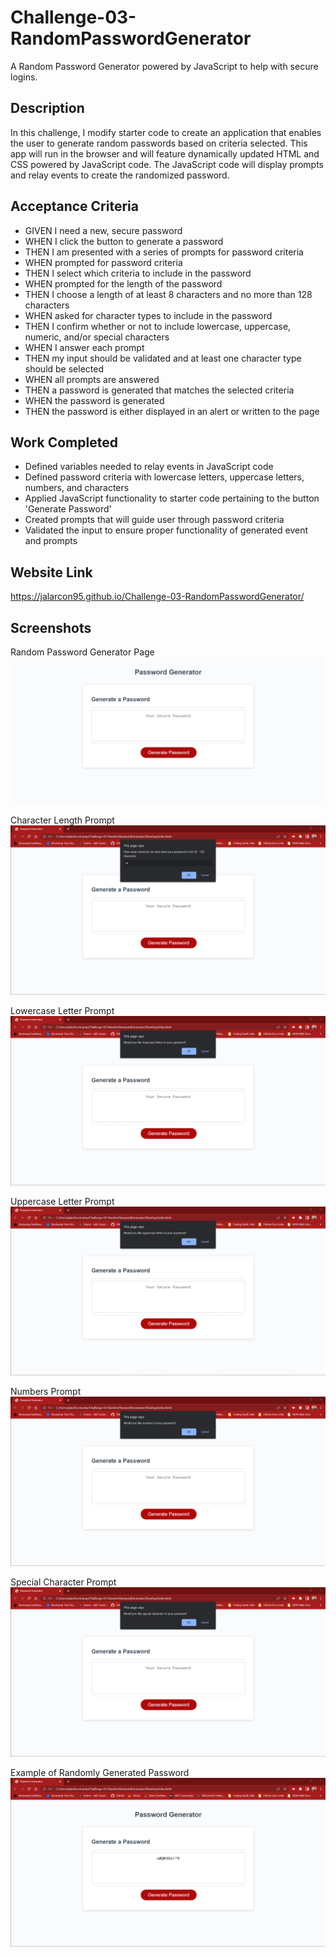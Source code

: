 # Challenge-03-RandomPasswordGenerator
A Random Password Generator powered by JavaScript to help with secure logins.

## Description

In this challenge, I modify starter code to create an application that enables the user to generate random passwords based on criteria selected. This app will run in the browser and will feature dynamically updated HTML and CSS powered by JavaScript code. The JavaScript code will display prompts and relay events to create the randomized password.

## Acceptance Criteria

- GIVEN I need a new, secure password
- WHEN I click the button to generate a password
- THEN I am presented with a series of prompts for password criteria
- WHEN prompted for password criteria
- THEN I select which criteria to include in the password
- WHEN prompted for the length of the password
- THEN I choose a length of at least 8 characters and no more than 128 characters
- WHEN asked for character types to include in the password
- THEN I confirm whether or not to include lowercase, uppercase, numeric, and/or special characters
- WHEN I answer each prompt
- THEN my input should be validated and at least one character type should be selected
- WHEN all prompts are answered
- THEN a password is generated that matches the selected criteria
- WHEN the password is generated
- THEN the password is either displayed in an alert or written to the page

## Work Completed

- Defined variables needed to relay events in JavaScript code
- Defined password criteria with lowercase letters, uppercase letters, numbers, and characters
- Applied JavaScript functionality to starter code pertaining to the button 'Generate Password'
- Created prompts that will guide user through password criteria
- Validated the input to ensure proper functionality of generated event and prompts

## Website Link

https://jalarcon95.github.io/Challenge-03-RandomPasswordGenerator/

## Screenshots

Random Password Generator Page
![screenshot](/Assets/Images/passwordgeneratorwebpage.png)

Character Length Prompt
![screenshot](/Assets/Images/passwordgeneratorcharacterprompt.png)

Lowercase Letter Prompt
![screenshot](/Assets/Images/passwordgeneratorlowercaseprompt.png)

Uppercase Letter Prompt
![screenshot](/Assets/Images/passwordgeneratoruppercaseprompt.png)

Numbers Prompt
![screenshot](/Assets/Images/passwordgeneratornumberprompt.png)

Special Character Prompt
![screenshot](/Assets/Images/passwordgeneratorspecialcharprompt.png)

Example of Randomly Generated Password
![screenshot](/Assets/Images/passwordgenerated.png)